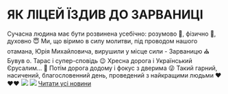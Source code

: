 
# ЯК ЛІЦЕЙ ЇЗДИВ ДО ЗАРВАНИЦІ
Сучасна людина має бути розвинена усебічно: розумово 🤯, фізично 💪, духовно 😇
Ми, що віримо в силу молитви, під проводом нашого отамана, Юрія Михайловича, вирушили у місце сили - Зарваницю ⛪
Бувув о. Тарас і супер-сповідь 😉 Хресна дорога і Український Єрусалим... 🙏
Потім дорога додому і фокус з дверима 😜
Такий гарний, насичений, благословенний день, проведений з найкращими людьми ❤️❤️❤️
![](/images/як-ліцей-їздив-до-зарваниці/z3.jpg)
![](/images/як-ліцей-їздив-до-зарваниці/z1.jpg)
[Читати усі новини](/news)
       